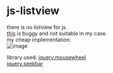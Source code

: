 # js-listview
there is no listview for js.   
[this](https://github.com/nikolamin/Efficient-Html-ListView) is buggy and not suitable in my case.   
my cheap implementation:  
![image](https://github.com/KnIfER/tuChuang/raw/master/)   

library used: 
[jquery.mousewheel](https://github.com/jquery/jquery-mousewheel)  
[jquery.seekbar](https://github.com/DHTMLGoodies/jquery-seekbar)  
 
